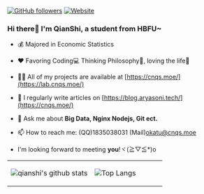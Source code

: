 [![GitHub followers](https://img.shields.io/github/followers/okatu-loli?style=for-the-badge&color=blue)](https://github.com/okatu-loli?tab=followers)
[![Website](https://img.shields.io/website?label=cnqs.moe&style=for-the-badge&url=https%3A%2F%2Fcnqs.moe)](https://cnqs.moe)

### Hi there👏 I'm QianShi, a student from HBFU~

- 💰 Majored in Economic Statistics

- ❤️ Favoring Coding💻 Thinking Philosophy📕, loving the life🥖

- 👨‍💻 All of my projects are available at [https://cnqs.moe/](https://lab.cnqs.moe/)

- 📝 I regularly write articles on [https://blog.aryasoni.tech/](https://cnqs.moe/)

- 💬 Ask me about **Big Data, Nginx Nodejs, Git ect.**

- 📫 How to reach me: (QQ)1835038031 (Mail)okatu@cnqs.moe

- I'm looking forward to meeting **you**!ヾ(≧▽≦*)o


<table>
<tr>
<td valign="top" width="54%">

![qianshi's github stats](https://github-readme-stats.yxl76.vercel.app/api?username=okatu-loli&count_private=true&show_icons=true&theme=tokyonight)

</td>

<td valign="top" width="46%">

![Top Langs](https://github-readme-stats.yxl76.vercel.app/api/top-langs/?username=okatu-loli&layout=compact&theme=tokyonight)

</td>
</tr>
</table>
